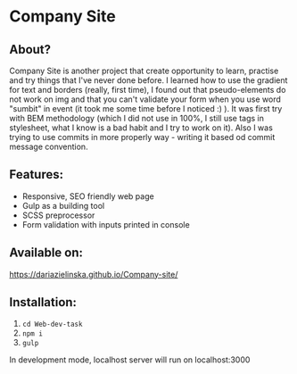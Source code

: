 # Company Site

## About? 
Company Site is another project that create opportunity to learn, practise and try things that I've never done before. I learned how to use the gradient for text and borders (really, first time), I found out that pseudo-elements do not work on img and that you can't validate your form when you use word "sumbit" in event (it took me some time before I noticed :) ). It was first try with BEM methodology (which I did not use in 100%, I still use tags in stylesheet, what I know is a bad habit and I try to work on it). Also I was trying to use commits in more properly way - writing it based od commit message convention.

## Features:
- Responsive, SEO friendly web page
- Gulp as a building tool
- SCSS preprocessor
- Form validation with inputs printed in console 

## Available on:

https://dariazielinska.github.io/Company-site/

## Installation:
1. `cd Web-dev-task`
2. `npm i`
3. `gulp`

In development mode, localhost server will run on localhost:3000 





